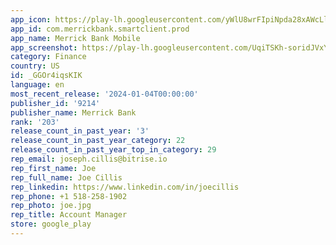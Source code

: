 ```yaml
---
app_icon: https://play-lh.googleusercontent.com/yWlU8wrFIpiNpda28xAWcLlzvOMBFRfv8NUuYJKr9x-uSzOvrkDpIw4EvtujUjslDcE
app_id: com.merrickbank.smartclient.prod
app_name: Merrick Bank Mobile
app_screenshot: https://play-lh.googleusercontent.com/UqiTSKh-soridJVxYJPSc0zliksIODZHUUSQo8EGqYbXLVqwope4rFGt9WiKajxC4ww
category: Finance
country: US
id: _GGOr4iqsKIK
language: en
most_recent_release: '2024-01-04T00:00:00'
publisher_id: '9214'
publisher_name: Merrick Bank
rank: '203'
release_count_in_past_year: '3'
release_count_in_past_year_category: 22
release_count_in_past_year_top_in_category: 29
rep_email: joseph.cillis@bitrise.io
rep_first_name: Joe
rep_full_name: Joe Cillis
rep_linkedin: https://www.linkedin.com/in/joecillis
rep_phone: +1 518-258-1902
rep_photo: joe.jpg
rep_title: Account Manager
store: google_play
---
```

